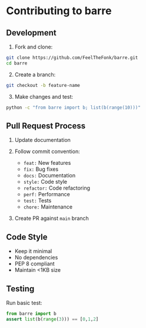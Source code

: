 # Contributing to barre

## Development

1. Fork and clone:
```bash
git clone https://github.com/FeelTheFonk/barre.git
cd barre
```

2. Create a branch:
```bash
git checkout -b feature-name
```

3. Make changes and test:
```bash
python -c "from barre import b; list(b(range(10)))"
```

## Pull Request Process

1. Update documentation
2. Follow commit convention:
   - `feat:` New features
   - `fix:` Bug fixes
   - `docs:` Documentation
   - `style:` Code style
   - `refactor:` Code refactoring
   - `perf:` Performance
   - `test:` Tests
   - `chore:` Maintenance

3. Create PR against `main` branch

## Code Style
- Keep it minimal
- No dependencies
- PEP 8 compliant
- Maintain <1KB size

## Testing
Run basic test:
```python
from barre import b
assert list(b(range(3))) == [0,1,2]
```